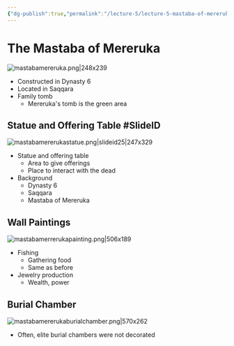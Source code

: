 ```yaml
---
{"dg-publish":true,"permalink":"/lecture-5/lecture-5-mastaba-of-mereruka/"}
---
```



# The Mastaba of Mereruka
![mastabamereruka.png|248x239](/img/user/Images/mastabamereruka.png)
- Constructed in Dynasty 6
- Located in Saqqara
- Family tomb
	- Mereruka's tomb is the green area

## Statue and Offering Table #SlideID


![mastabamererukastatue.png|slideid25|247x329](/img/user/Images/mastabamererukastatue.png)


- Statue and offering table
	- Area to give offerings
	- Place to interact with the dead
- Background
	- Dynasty 6
	- Saqqara
	- Mastaba of Mereruka

## Wall Paintings
![mastabamerrerukapainting.png|506x189](/img/user/Images/mastabamerrerukapainting.png)
- Fishing
	- Gathering food
	- Same as before
- Jewelry production
	- Wealth, power

## Burial Chamber
![mastabamererukaburialchamber.png|570x262](/img/user/Images/mastabamererukaburialchamber.png)
- Often, elite burial chambers were not decorated